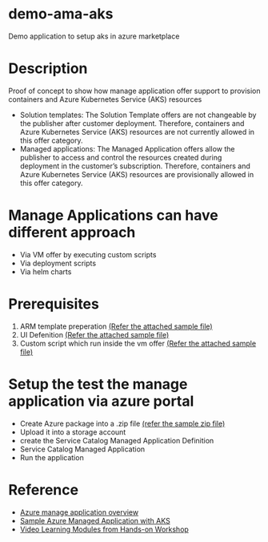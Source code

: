 # demo-ama-aks
Demo application to setup aks in azure marketplace

# Description 
Proof of concept to show how manage application offer support to provision containers and Azure Kubernetes Service (AKS) resources
- Solution templates: 
The Solution Template offers are not changeable by the publisher after customer deployment. Therefore, containers and Azure Kubernetes Service (AKS) resources are not currently allowed in this offer category.
- Managed applications: 
The Managed Application offers allow the publisher to access and control the resources created during deployment in the customer’s subscription. Therefore, containers and Azure Kubernetes Service (AKS) resources are provisionally allowed in this offer category.

# Manage Applications can have different approach 
- Via VM offer by executing custom scripts 
- Via deployment scripts 
- Via helm charts 

# Prerequisites  
1. ARM template preperation [(Refer the attached sample file)](https://raw.githubusercontent.com/suwani123/demo-ama-aks/main/mainTemplate.json)
2. UI Defenition [(Refer the attached sample file)](https://raw.githubusercontent.com/suwani123/demo-ama-aks/main/createUiDefinition.json)
3. Custom script which run inside the vm offer [(Refer the attached sample file)](https://raw.githubusercontent.com/suwani123/demo-ama-aks/main/vmoffer-setup.sh)

# Setup the test the manage application via azure portal
- Create Azure package into a .zip file [(refer the sample zip file)](https://raw.githubusercontent.com/suwani123/demo-ama-aks/main/ama-aks.zip)
- Upload it into a storage account 
- create the Service Catalog Managed Application Definition
- Service Catalog Managed Application 
- Run the application

# Reference 
- [Azure manage application overview](https://docs.microsoft.com/en-us/azure/marketplace/plan-azure-app-managed-app)
- [Sample Azure Managed Application with AKS](https://github.com/arsenvlad/azure-managed-app-aks-managed-identity/tree/master/ama-aks)
- [Video Learning Modules from Hands-on Workshop](https://github.com/microsoft/Mastering-the-Marketplace/tree/main/ama)
